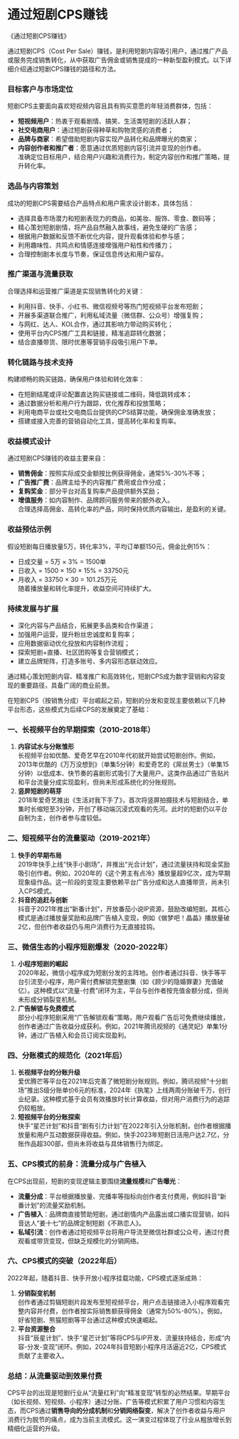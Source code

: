 # 通过短剧CPS赚钱

《通过短剧CPS赚钱》

通过短剧CPS（Cost Per Sale）赚钱，是利用短剧内容吸引用户，通过推广产品或服务完成销售转化，从中获取广告佣金或销售提成的一种新型盈利模式。以下详细介绍通过短剧CPS赚钱的路径和方法。

### 目标客户与市场定位  
短剧CPS主要面向喜欢短视频内容且具有购买意愿的年轻消费群体，包括：  
* **短视频用户**：热衷于观看剧情、搞笑、生活类短剧的活跃人群；  
* **社交电商用户**：通过短剧获得种草和购物灵感的消费者；  
* **品牌与商家**：希望借助短剧内容实现产品转化和品牌曝光的商家；  
* **内容创作者和推广者**：愿意通过优质短剧内容引流并变现的创作者。  
准确定位目标用户，结合用户兴趣和消费行为，制定内容创作和推广策略，提升转化率。

### 选品与内容策划  
成功的短剧CPS需要结合产品特点和用户需求设计剧本，具体包括：  
* 选择具备市场潜力和短剧表现力的商品，如美妆、服饰、零食、数码等；  
* 精心策划短剧剧情，将产品自然融入故事线，避免生硬的广告感；  
* 根据用户数据和反馈不断优化内容，提升观看体验和参与感；  
* 利用趣味性、共鸣点和情感连接增强用户粘性和传播力；  
* 合理控制剧本长度与节奏，保证信息传达和用户留存。  

### 推广渠道与流量获取  
合理选择和运营推广渠道是实现销售转化的关键：  
* 利用抖音、快手、小红书、微信视频号等热门短视频平台发布短剧；  
* 开展多渠道联合推广，利用私域流量（微信群、公众号）增强复购；  
* 与网红、达人、KOL合作，通过其影响力带动购买转化；  
* 使用平台内CPS推广工具和链接，精准追踪转化数据；  
* 结合直播带货、限时优惠等营销手段吸引用户下单。  

### 转化链路与技术支持  
构建顺畅的购买链路，确保用户体验和转化效率：  
* 在短剧结尾或评论配置直达购买链接或二维码，降低跳转成本；  
* 通过数据分析和用户行为跟踪，优化推荐和投放策略；  
* 利用电商平台或社交电商后台提供的CPS结算功能，确保佣金准确发放；  
* 搭建或接入完善的营销自动化工具，提高转化率和复购率。  

### 收益模式设计  
通过短剧CPS赚钱的收益主要来自：  
* **销售佣金**：按照实际成交金额按比例获得佣金，通常5%-30%不等；  
* **广告推广费**：品牌主给予的内容推广费用或合作分成；  
* **复购奖金**：部分平台对高复购率产品提供额外奖励；  
* **增值服务**：如内容制作、品牌顾问服务带来的额外收入。  
合理选择高佣金、高转化率的产品，同时保持优质内容输出，是盈利的关键。

### 收益预估示例  
假设短剧每日播放量5万，转化率3%，平均订单额150元，佣金比例15%：  
* 日成交量 = 5万 × 3% = 1500单  
* 日收入 = 1500 × 150 × 15% = 33750元  
* 月收入 = 33750 × 30 = 101.25万元  
随着播放量和转化率提升，收益空间可持续扩大。

### 持续发展与扩展  
* 深化内容与产品结合，拓展更多品类和合作渠道；  
* 加强用户运营，提升粉丝忠诚度和复购率；  
* 应用数据驱动优化投放和内容制作流程；  
* 探索短剧+直播、社区团购等复合营销模式；  
* 建立品牌矩阵，打造多账号、多内容形态联动效应。  

通过精心策划短剧内容、精准推广和高效转化，短剧CPS成为数字营销和内容变现的重要路径，具备广阔的商业前景。


在短剧CPS（按销售分成）平台崛起之前，短剧的分发和变现主要依赖以下几种平台形态，这些模式为后续CPS的发展奠定了基础：

### 一、长视频平台的早期探索（2010-2018年）
1. **内容试水与分账雏形**  
   长视频平台如优酷、爱奇艺早在2010年代初就开始尝试短剧创作。例如，2013年优酷的《万万没想到》（单集5分钟）和爱奇艺的《屌丝男士》（单集15分钟）以低成本、快节奏的喜剧形式吸引了大量用户。这类作品通过广告贴片和平台流量分成实现盈利，但尚未形成系统化的分账规则。
2. **竖屏短剧的萌芽**  
   2018年爱奇艺推出《生活对我下手了》，首次将竖屏拍摄技术与短剧结合，单集时长缩短至3分钟，开创了移动端沉浸式观看的先河。此时的短剧仍以平台自制为主，创作者参与度较低。

### 二、短视频平台的流量驱动（2019-2021年）
1. **快手的早期布局**  
   2019年快手上线“快手小剧场”，并推出“光合计划”，通过流量扶持和现金奖励吸引创作者。例如，2020年的《这个男主有点冷》播放量超9亿次，成为早期现象级作品。这一阶段的变现主要依赖平台广告分成和达人直播带货，尚未引入CPS模式。
2. **抖音的追赶与创新**  
   抖音于2021年推出“新番计划”，开放番茄小说IP资源，鼓励改编短剧。其核心模式是通过播放量奖励和品牌广告植入变现，例如《做梦吧！晶晶》播放量破2亿，但创作者收益仍与用户消费行为无直接挂钩。

### 三、微信生态的小程序短剧爆发（2020-2022年）
1. **小程序短剧的崛起**  
   2020年起，微信小程序成为短剧分发的主阵地。创作者通过抖音、快手等平台引流至小程序，用户需付费解锁完整剧集（如《顾少的隐婚罪妻》充值破亿）。这种模式以“流量-付费”闭环为主，平台与创作者按充值金额分成，但尚未形成分销裂变机制。
2. **广告解锁与免费模式**  
   部分小程序短剧采用“广告解锁观看”策略，用户观看广告后可免费继续播放，创作者通过广告收益分成获利。例如，2021年腾讯视频的《通灵妃》单集1分钟，通过广告植入和会员订阅实现盈利。

### 四、分账模式的规范化（2021年后）
1. **长视频平台的分账升级**  
   爱优腾芒等平台在2021年后完善了微短剧分账规则。例如，腾讯视频“十分剧场”推出S级分账单价6元的标准，2024年《执笔》上线两周分账破千万，创行业纪录。这种模式基于会员有效播放时长计算收益，但对用户消费行为的追踪仍较粗放。
2. **短视频平台的分账探索**  
   快手“星芒计划”和抖音“剧有引力计划”在2022年引入分账机制，创作者根据播放量和用户互动数据获得收益。例如，快手2023年短剧日活用户达2.7亿，分账作品超300部，但尚未将收益与具体销售行为绑定。

### 五、CPS模式的前身：流量分成与广告植入
在CPS出现前，短剧的变现逻辑主要围绕**流量规模**和**广告曝光**：
- **流量分成**：平台根据播放量、完播率等指标向创作者支付费用，例如抖音“新番计划”的流量奖励机制。
- **广告植入**：品牌商直接赞助短剧，通过剧情内产品露出或口播实现营销，如抖音达人“姜十七”的品牌定制短剧《不熟恋人》。
- **私域引流**：创作者通过短视频平台将用户导流至微信社群或公众号，通过付费观看或带货变现，但缺乏规模化的分销网络。

### 六、CPS模式的突破（2022年后）
2022年起，随着抖音、快手开放小程序挂载功能，CPS模式逐渐成熟：
1. **分销裂变机制**  
   创作者通过剪辑短剧片段发布至短视频平台，用户点击链接进入小程序观看完整内容并付费，创作者按实际销售额获得佣金（通常为50%-80%）。例如，好省短剧、熊猫短剧等平台通过这种模式快速崛起。
2. **平台资源整合**  
   抖音“辰星计划”、快手“星芒计划”等将CPS与IP开发、流量扶持结合，形成“内容-分发-变现”闭环。例如，2024年抖音短剧小程序月活逼近2亿，CPS模式贡献了主要收入。

### 总结：从流量驱动到效果付费
CPS平台的出现是短剧行业从“流量红利”向“精准变现”转型的必然结果。早期平台（如长视频、短视频、小程序）通过分账、广告等模式积累了用户习惯和内容生态，而CPS通过**销售导向的分成机制**和**分销网络裂变**，解决了创作者收益与用户消费行为脱节的痛点，成为当前主流模式。这一演变过程体现了行业从粗放增长到精细化运营的升级。